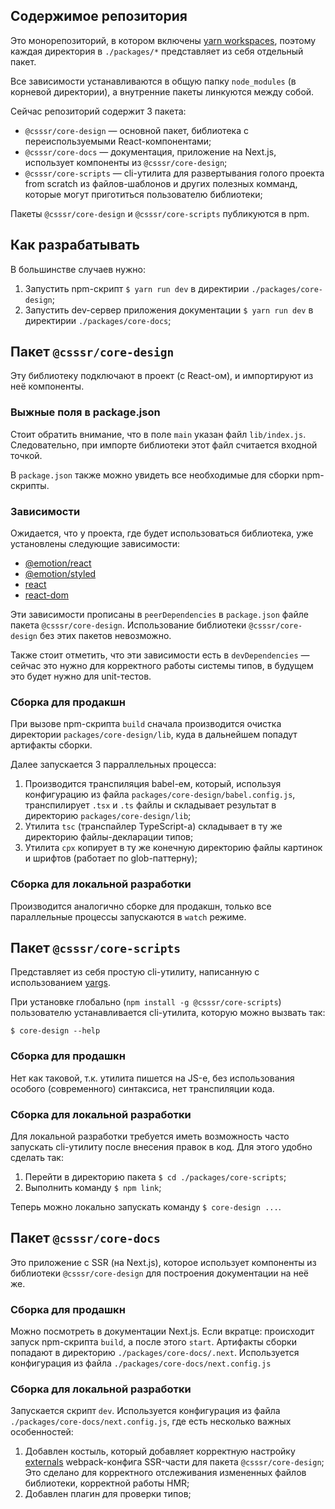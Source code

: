 ## Содержимое репозитория
Это монорепозиторий, в котором включены [yarn workspaces](https://yarnpkg.com/en/docs/workspaces), поэтому каждая директория в `./packages/*` представляет из себя отдельный пакет.

Все зависимости устанавливаются в общую папку `node_modules` (в корневой директории), а внутренние пакеты линкуются между собой.

Сейчас репозиторий содержит 3 пакета:
* `@csssr/core-design` — основной пакет, библиотека с переиспользуемыми React-компонентами;
* `@csssr/core-docs` — документация, приложение на Next.js, использует компоненты из `@csssr/core-design`;
* `@csssr/core-scripts` — cli-утилита для развертывания голого проекта from scratch из файлов-шаблонов и других полезных комманд, которые могут приготиться пользователю библиотеки;

Пакеты `@csssr/core-design` и `@csssr/core-scripts` публикуются в npm.

## Как разрабатывать
В большинстве случаев нужно:
1. Запустить npm-cкрипт `$ yarn run dev` в директирии `./packages/core-design`;
2. Запустить dev-сервер приложения документации `$ yarn run dev` в директирии `./packages/core-docs`;

## Пакет `@csssr/core-design`
Эту библиотеку подключают в проект (с React-ом), и импортируют из неё компоненты.

### Выжные поля в package.json
Стоит обратить внимание, что в поле `main` указан файл `lib/index.js`. Следовательно, при импорте библиотеки этот файл считается входной точкой.

В `package.json` также можно увидеть все необходимые для сборки npm-скрипты.

### Зависимости

Ожидается, что у проекта, где будет использоваться библиотека, уже установлены следующие зависимости:
* [@emotion/react](https://www.npmjs.com/package/@emotion/react)
* [@emotion/styled](https://www.npmjs.com/package/@emotion/styled)
* [react](https://www.npmjs.com/package/react)
* [react-dom](https://www.npmjs.com/package/react-dom)

Эти зависимости прописаны в `peerDependencies` в `package.json` файле пакета `@csssr/core-design`. Использование библиотеки `@csssr/core-design` без этих пакетов невозможно.

Также стоит отметить, что эти зависимости есть в `devDependencies` — сейчас это нужно для корректного работы системы типов, в будущем это будет нужно для unit-тестов.

### Сборка для продакшн
При вызове npm-скрипта `build` сначала производится очистка директории `packages/core-design/lib`, куда в дальнейшем попадут артифакты сборки.

Далее запускается 3 парраллельных процесса:
1. Производится транспиляция babel-ем, который, используя конфигурацию из файла `packages/core-design/babel.config.js`, транспилирует `.tsx` и `.ts` файлы и складывает результат в директорию `packages/core-design/lib`;
2. Утилита `tsc` (транспайлер TypeScript-a) складывает в ту же директорию файлы-декларации типов;
3. Утилита `cpx` копирует в ту же конечную директорию файлы картинок и шрифтов (работает по glob-паттерну);

### Сборка для локальной разработки
Производится аналогично сборке для продакшн, только все параллельные процессы запускаются в `watch` режиме.

## Пакет `@csssr/core-scripts`
Представляет из себя простую cli-утилиту, написанную с использованием [yargs](https://github.com/yargs/yargs).

При установке глобально (`npm install -g @csssr/core-scripts`) пользователю устанавливается cli-утилита, которую можно вызвать так:
```
$ core-design --help
```

### Сборка для продашкн
Нет как таковой, т.к. утилита пишется на JS-е, без использования особого (современного) синтаксиса, нет транспиляции кода.

### Сборка для локальной разработки
Для локальной разработки требуется иметь возможность часто запускать cli-утилиту после внесения правок в код. Для этого удобно сделать так:
1. Перейти в директорию пакета `$ cd ./packages/core-scripts`;
2. Выполнить команду `$ npm link`;

Теперь можно локально запускать команду `$ core-design ...`.

## Пакет `@csssr/core-docs`
Это приложение c SSR (на Next.js), которое использует компоненты из библиотеки `@csssr/core-design` для построения документации на неё же.

### Сборка для продашкн
Можно посмотреть в документации Next.js. Если вкратце: происходит запуск npm-скрипта `build`, а после этого `start`. Артифакты сборки попадают в директорию `./packages/core-docs/.next`. Используется конфигурация из файла `./packages/core-docs/next.config.js`

### Сборка для локальной разработки
Запускается скрипт `dev`. Используется конфигурация из файла `./packages/core-docs/next.config.js`, где есть несколько важных особенностей:
1. Добавлен костыль, который добавляет корректную настройку [externals](https://webpack.js.org/configuration/externals/) webpack-конфига SSR-части для пакета `@csssr/core-design`; Это сделано для корректного отслеживания измененных файлов библиотеки, корректной работы HMR;
2. Добавлен плагин для проверки типов;
